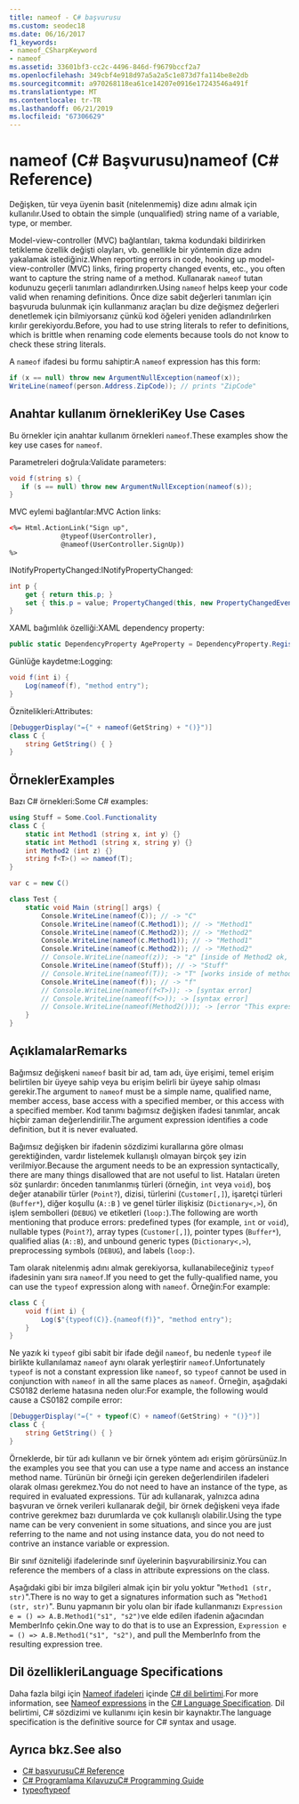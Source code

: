 ```yaml
---
title: nameof - C# başvurusu
ms.custom: seodec18
ms.date: 06/16/2017
f1_keywords:
- nameof_CSharpKeyword
- nameof
ms.assetid: 33601bf3-cc2c-4496-846d-f9679bccf2a7
ms.openlocfilehash: 349cbf4e918d97a5a2a5c1e873d7fa114be8e2db
ms.sourcegitcommit: a970268118ea61ce14207e0916e17243546a491f
ms.translationtype: MT
ms.contentlocale: tr-TR
ms.lasthandoff: 06/21/2019
ms.locfileid: "67306629"
---
```

# <a name="nameof-c-reference"></a><span data-ttu-id="26473-102">nameof (C# Başvurusu)</span><span class="sxs-lookup"><span data-stu-id="26473-102">nameof (C# Reference)</span></span>

<span data-ttu-id="26473-103">Değişken, tür veya üyenin basit (nitelenmemiş) dize adını almak için kullanılır.</span><span class="sxs-lookup"><span data-stu-id="26473-103">Used to obtain the simple (unqualified) string name of a variable, type, or member.</span></span>

<span data-ttu-id="26473-104">Model-view-controller (MVC) bağlantıları, takma kodundaki bildirirken tetikleme özellik değişti olayları, vb. genellikle bir yöntemin dize adını yakalamak istediğiniz.</span><span class="sxs-lookup"><span data-stu-id="26473-104">When reporting errors in code, hooking up model-view-controller (MVC) links, firing property changed events, etc., you often want to capture the string name of a method.</span></span>  <span data-ttu-id="26473-105">Kullanarak `nameof` tutan kodunuzu geçerli tanımları adlandırırken.</span><span class="sxs-lookup"><span data-stu-id="26473-105">Using `nameof` helps keep your code valid when renaming definitions.</span></span>  <span data-ttu-id="26473-106">Önce dize sabit değerleri tanımları için başvuruda bulunmak için kullanmanız araçları bu dize değişmez değerleri denetlemek için bilmiyorsanız çünkü kod öğeleri yeniden adlandırılırken kırılır gerekiyordu.</span><span class="sxs-lookup"><span data-stu-id="26473-106">Before, you had to use string literals to refer to definitions, which is brittle when renaming code elements because tools do not know to check these string literals.</span></span>

<span data-ttu-id="26473-107">A `nameof` ifadesi bu formu sahiptir:</span><span class="sxs-lookup"><span data-stu-id="26473-107">A `nameof` expression has this form:</span></span>

```csharp
if (x == null) throw new ArgumentNullException(nameof(x));
WriteLine(nameof(person.Address.ZipCode)); // prints "ZipCode"
```

## <a name="key-use-cases"></a><span data-ttu-id="26473-108">Anahtar kullanım örnekleri</span><span class="sxs-lookup"><span data-stu-id="26473-108">Key Use Cases</span></span>

<span data-ttu-id="26473-109">Bu örnekler için anahtar kullanım örnekleri `nameof`.</span><span class="sxs-lookup"><span data-stu-id="26473-109">These examples show the key use cases for `nameof`.</span></span>

<span data-ttu-id="26473-110">Parametreleri doğrula:</span><span class="sxs-lookup"><span data-stu-id="26473-110">Validate parameters:</span></span>

 ```csharp
void f(string s) {
    if (s == null) throw new ArgumentNullException(nameof(s));
}
```

<span data-ttu-id="26473-111">MVC eylemi bağlantılar:</span><span class="sxs-lookup"><span data-stu-id="26473-111">MVC Action links:</span></span>

```html
<%= Html.ActionLink("Sign up",
             @typeof(UserController),
             @nameof(UserController.SignUp))
%>
```

<span data-ttu-id="26473-112">INotifyPropertyChanged:</span><span class="sxs-lookup"><span data-stu-id="26473-112">INotifyPropertyChanged:</span></span>

```csharp
int p {
    get { return this.p; }
    set { this.p = value; PropertyChanged(this, new PropertyChangedEventArgs(nameof(this.p)); } // nameof(p) works too
}
```

<span data-ttu-id="26473-113">XAML bağımlılık özelliği:</span><span class="sxs-lookup"><span data-stu-id="26473-113">XAML dependency property:</span></span>

```csharp
public static DependencyProperty AgeProperty = DependencyProperty.Register(nameof(Age), typeof(int), typeof(C));
```

<span data-ttu-id="26473-114">Günlüğe kaydetme:</span><span class="sxs-lookup"><span data-stu-id="26473-114">Logging:</span></span>

```csharp
void f(int i) {
    Log(nameof(f), "method entry");
}
```

<span data-ttu-id="26473-115">Öznitelikleri:</span><span class="sxs-lookup"><span data-stu-id="26473-115">Attributes:</span></span>

```csharp
[DebuggerDisplay("={" + nameof(GetString) + "()}")]
class C {
    string GetString() { }
}
```

## <a name="examples"></a><span data-ttu-id="26473-116">Örnekler</span><span class="sxs-lookup"><span data-stu-id="26473-116">Examples</span></span>

<span data-ttu-id="26473-117">Bazı C# örnekleri:</span><span class="sxs-lookup"><span data-stu-id="26473-117">Some C# examples:</span></span>

```csharp
using Stuff = Some.Cool.Functionality
class C {
    static int Method1 (string x, int y) {}
    static int Method1 (string x, string y) {}
    int Method2 (int z) {}
    string f<T>() => nameof(T);
}

var c = new C()

class Test {
    static void Main (string[] args) {
        Console.WriteLine(nameof(C)); // -> "C"
        Console.WriteLine(nameof(C.Method1)); // -> "Method1"
        Console.WriteLine(nameof(C.Method2)); // -> "Method2"
        Console.WriteLine(nameof(c.Method1)); // -> "Method1"
        Console.WriteLine(nameof(c.Method2)); // -> "Method2"
        // Console.WriteLine(nameof(z)); -> "z" [inside of Method2 ok, inside Method1 is a compiler error]
        Console.WriteLine(nameof(Stuff)); // -> "Stuff"
        // Console.WriteLine(nameof(T)); -> "T" [works inside of method but not in attributes on the method]
        Console.WriteLine(nameof(f)); // -> "f"
        // Console.WriteLine(nameof(f<T>)); -> [syntax error]
        // Console.WriteLine(nameof(f<>)); -> [syntax error]
        // Console.WriteLine(nameof(Method2())); -> [error "This expression does not have a name"]
    }
}
```

## <a name="remarks"></a><span data-ttu-id="26473-118">Açıklamalar</span><span class="sxs-lookup"><span data-stu-id="26473-118">Remarks</span></span>

<span data-ttu-id="26473-119">Bağımsız değişkeni `nameof` basit bir ad, tam adı, üye erişimi, temel erişim belirtilen bir üyeye sahip veya bu erişim belirli bir üyeye sahip olması gerekir.</span><span class="sxs-lookup"><span data-stu-id="26473-119">The argument to `nameof` must be a simple name, qualified name, member access, base access with a specified member, or this access with a specified member.</span></span>  <span data-ttu-id="26473-120">Kod tanımı bağımsız değişken ifadesi tanımlar, ancak hiçbir zaman değerlendirilir.</span><span class="sxs-lookup"><span data-stu-id="26473-120">The argument expression identifies a code definition, but it is never evaluated.</span></span>

<span data-ttu-id="26473-121">Bağımsız değişken bir ifadenin sözdizimi kurallarına göre olması gerektiğinden, vardır listelemek kullanışlı olmayan birçok şey izin verilmiyor.</span><span class="sxs-lookup"><span data-stu-id="26473-121">Because the argument needs to be an expression syntactically, there are many things disallowed that are not useful to list.</span></span>  <span data-ttu-id="26473-122">Hataları üreten söz şunlardır: önceden tanımlanmış türleri (örneğin, `int` veya `void`), boş değer atanabilir türler (`Point?`), dizisi, türlerini (`Customer[,]`), işaretçi türleri (`Buffer*`), diğer koşullu (`A::B` ) ve genel türler ilişkisiz (`Dictionary<,>`), ön işlem sembolleri (`DEBUG`) ve etiketleri (`loop:`).</span><span class="sxs-lookup"><span data-stu-id="26473-122">The following are worth mentioning that produce errors: predefined types (for example, `int` or `void`), nullable types (`Point?`), array types (`Customer[,]`), pointer types (`Buffer*`), qualified alias (`A::B`), and unbound generic types (`Dictionary<,>`), preprocessing symbols (`DEBUG`), and labels (`loop:`).</span></span>

<span data-ttu-id="26473-123">Tam olarak nitelenmiş adını almak gerekiyorsa, kullanabileceğiniz `typeof` ifadesinin yanı sıra `nameof`.</span><span class="sxs-lookup"><span data-stu-id="26473-123">If you need to get the fully-qualified name, you can use the `typeof` expression along with `nameof`.</span></span>  <span data-ttu-id="26473-124">Örneğin:</span><span class="sxs-lookup"><span data-stu-id="26473-124">For example:</span></span>

```csharp
class C {
    void f(int i) {
        Log($"{typeof(C)}.{nameof(f)}", "method entry");
    }
}
```

<span data-ttu-id="26473-125">Ne yazık ki `typeof` gibi sabit bir ifade değil `nameof`, bu nedenle `typeof` ile birlikte kullanılamaz `nameof` aynı olarak yerleştirir `nameof`.</span><span class="sxs-lookup"><span data-stu-id="26473-125">Unfortunately `typeof` is not a constant expression like `nameof`, so `typeof` cannot be used in conjunction with `nameof` in all the same places as `nameof`.</span></span>  <span data-ttu-id="26473-126">Örneğin, aşağıdaki CS0182 derleme hatasına neden olur:</span><span class="sxs-lookup"><span data-stu-id="26473-126">For example, the following would cause a CS0182 compile error:</span></span>

```csharp
[DebuggerDisplay("={" + typeof(C) + nameof(GetString) + "()}")]
class C {
    string GetString() { }
}
```

<span data-ttu-id="26473-127">Örneklerde, bir tür adı kullanın ve bir örnek yöntem adı erişim görürsünüz.</span><span class="sxs-lookup"><span data-stu-id="26473-127">In the examples you see that you can use a type name and access an instance method name.</span></span>  <span data-ttu-id="26473-128">Türünün bir örneği için gereken değerlendirilen ifadeleri olarak olması gerekmez.</span><span class="sxs-lookup"><span data-stu-id="26473-128">You do not need to have an instance of the type, as required in evaluated expressions.</span></span>  <span data-ttu-id="26473-129">Tür adı kullanarak, yalnızca adına başvuran ve örnek verileri kullanarak değil, bir örnek değişkeni veya ifade contrive gerekmez bazı durumlarda ve çok kullanışlı olabilir.</span><span class="sxs-lookup"><span data-stu-id="26473-129">Using the type name can be very convenient in some situations, and since you are just referring to the name and not using instance data, you do not need to contrive an instance variable or expression.</span></span>

<span data-ttu-id="26473-130">Bir sınıf özniteliği ifadelerinde sınıf üyelerinin başvurabilirsiniz.</span><span class="sxs-lookup"><span data-stu-id="26473-130">You can reference the members of a class in attribute expressions on the class.</span></span>

<span data-ttu-id="26473-131">Aşağıdaki gibi bir imza bilgileri almak için bir yolu yoktur "`Method1 (str, str)`".</span><span class="sxs-lookup"><span data-stu-id="26473-131">There is no way to get a signatures information such as "`Method1 (str, str)`".</span></span>  <span data-ttu-id="26473-132">Bunu yapmanın bir yolu olan bir ifade kullanmanızı `Expression e = () => A.B.Method1("s1", "s2")`ve elde edilen ifadenin ağacından MemberInfo çekin.</span><span class="sxs-lookup"><span data-stu-id="26473-132">One way to do that is to use an Expression, `Expression e = () => A.B.Method1("s1", "s2")`, and pull the MemberInfo from the resulting expression tree.</span></span>

## <a name="language-specifications"></a><span data-ttu-id="26473-133">Dil özellikleri</span><span class="sxs-lookup"><span data-stu-id="26473-133">Language Specifications</span></span>

<span data-ttu-id="26473-134">Daha fazla bilgi için [Nameof ifadeleri](~/_csharplang/spec/expressions.md#nameof-expressions) içinde [ C# dil belirtimi](../language-specification/index.md).</span><span class="sxs-lookup"><span data-stu-id="26473-134">For more information, see [Nameof expressions](~/_csharplang/spec/expressions.md#nameof-expressions) in the [C# Language Specification](../language-specification/index.md).</span></span> <span data-ttu-id="26473-135">Dil belirtimi, C# sözdizimi ve kullanımı için kesin bir kaynaktır.</span><span class="sxs-lookup"><span data-stu-id="26473-135">The language specification is the definitive source for C# syntax and usage.</span></span>

## <a name="see-also"></a><span data-ttu-id="26473-136">Ayrıca bkz.</span><span class="sxs-lookup"><span data-stu-id="26473-136">See also</span></span>

- [<span data-ttu-id="26473-137">C# başvurusu</span><span class="sxs-lookup"><span data-stu-id="26473-137">C# Reference</span></span>](../../../csharp/language-reference/index.md)
- [<span data-ttu-id="26473-138">C# Programlama Kılavuzu</span><span class="sxs-lookup"><span data-stu-id="26473-138">C# Programming Guide</span></span>](../../../csharp/programming-guide/index.md)
- [<span data-ttu-id="26473-139">typeof</span><span class="sxs-lookup"><span data-stu-id="26473-139">typeof</span></span>](../operators/type-testing-and-conversion-operators.md#typeof-operator)
